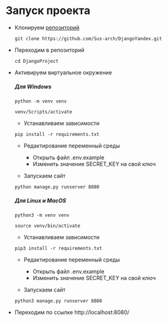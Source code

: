 # Запуск проекта
* Клонируем [репозиторий](https://github.com/Sus-arch/DjangoYandex)

  ```
  git clone https://github.com/Sus-arch/DjangoYandex.git
  ```
  
* Переходим в репозиторий 
 
  ```
  cd DjangoProject  
  ```
  
* Активируем виртуальное окружение
  ##### Для Windows
  ```
  python -m venv venv
  ```
  ```
  venv/Scripts/activate
  ```
  * Устанавливаем зависимости

  ```
  pip install -r requirements.txt
  ```
  
  * Редактирование переменный среды

    - Открыть файл .env.example
    - Изменить значение SECRET_KEY на свой ключ

  * Запускаем сайт 
  
  ```
  python manage.py runserver 8080
  ```
  ##### Для Linux и MacOS
  ```
  python3 -m venv venv
  ```
  ```
  source venv/bin/activate
  ```
  * Устанавливаем зависимости

  ```
  pip3 install -r requirements.txt
  ```
  
  * Редактирование переменный среды

    - Открыть файл .env.example
    - Изменить значение SECRET_KEY на свой ключ
  
  * Запускаем сайт 
  
  ```
  python3 manage.py runserver 8080
  ```

* Переходим по ссылке http://localhost:8080/
